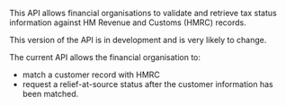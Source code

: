 

This API allows financial organisations to validate and retrieve tax status information against HM Revenue and Customs (HMRC) records.

This version of the API is in development and is very likely to change.

The current API allows the financial organisation to:

  * match a customer record with HMRC    
  * request a relief-at-source status after the customer information has been matched.    
